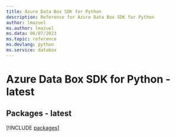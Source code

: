 ```yaml
---
title: Azure Data Box SDK for Python
description: Reference for Azure Data Box SDK for Python
author: lmazuel
ms.author: lmazuel
ms.data: 06/07/2023
ms.topic: reference
ms.devlang: python
ms.service: databox
---
```

# Azure Data Box SDK for Python - latest
## Packages - latest
[!INCLUDE [packages](data-box-index.md)]